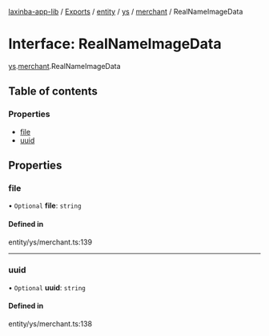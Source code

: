 [laxinba-app-lib](../README.md) / [Exports](../modules.md) / [entity](../modules/entity.md) / [ys](../modules/entity.ys.md) / [merchant](../modules/entity.ys.merchant.md) / RealNameImageData

# Interface: RealNameImageData

[ys](../modules/entity.ys.md).[merchant](../modules/entity.ys.merchant.md).RealNameImageData

## Table of contents

### Properties

- [file](entity.ys.merchant.RealNameImageData.md#file)
- [uuid](entity.ys.merchant.RealNameImageData.md#uuid)

## Properties

### file

• `Optional` **file**: `string`

#### Defined in

entity/ys/merchant.ts:139

___

### uuid

• `Optional` **uuid**: `string`

#### Defined in

entity/ys/merchant.ts:138
